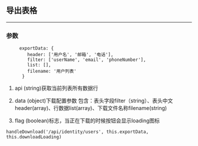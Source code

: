 ## 导出表格
---
### 参数
```
     exportData: {
        header: ['用户名', '邮箱', '电话'],
        filter: ['userName', 'email', 'phoneNumber'],
        list: [],
        filename: '用户列表'
      }
 ```

1. api (string)获取当前列表所有数据行
2. data (object)下载配置参数
       包含：表头字段filter（string）、表头中文header(array)、行数据list(array)、下载文件名称filename(string)
    
3. flag (boolean)标志，当正在下载的时候按钮会显示loading图标

```
handleDownload('/api/identity/users', this.exportData, this.downloadLoading)
```